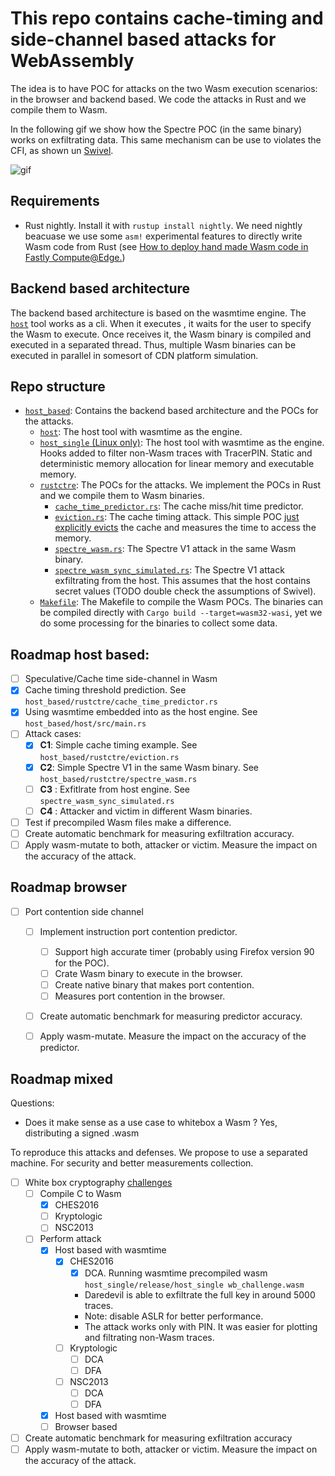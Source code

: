 # This repo contains cache-timing and side-channel based attacks for WebAssembly

The idea is to have POC for attacks on the two Wasm execution scenarios: in the browser and backend based. We code the attacks in Rust and we compile them to Wasm.

In the following gif we show how the Spectre POC (in the same binary) works on exfiltrating data. This same mechanism can be use to violates the CFI, as shown un [Swivel](https://arxiv.org/abs/2102.12730).

![gif](/docs/video.gif)


## Requirements
- Rust nightly. Install it with `rustup install nightly`. We need nightly beacuase we use some `asm!` experimental features to directly write Wasm code from Rust (see [How to deploy hand made Wasm code in Fastly Compute@Edge.](https://www.jacarte.me/blog/2021/HandMadeWasmDeploInFastly/))


## Backend based architecture

The backend based architecture is based on the wasmtime engine. The [`host`](/host_based/host) tool works as a cli. When it executes , it waits for the user to specify the Wasm to execute. Once receives it, the Wasm binary is compiled and executed in a separated thread. Thus, multiple Wasm binaries can be executed in parallel in somesort of CDN platform simulation.




## Repo structure

- [`host_based`](/host_based): Contains the backend based architecture and the POCs for the attacks.
  - [`host`](/host_based/host): The host tool with wasmtime as the engine.
  - [`host_single` (Linux only)](/host_based/host_single): The host tool with wasmtime as the engine. Hooks added to filter non-Wasm traces with TracerPIN. Static and deterministic memory allocation for linear memory and executable memory.
  - [`rustctre`](/host_based/rustctre): The POCs for the attacks. We implement the POCs in Rust and we compile them to Wasm binaries.
    - [`cache_time_predictor.rs`](/host_based/rustctre/src/cache_time_predictor.rs): The cache miss/hit time predictor.
    - [`eviction.rs`](/host_based/rustctre/src/eviction.rs): The cache timing attack. This simple POC [just explicitly evicts](https://github.com/Jacarte/TAWasm/blob/420017590f641682defbf8114ffa881d984e7709/host_based/rustctre/src/eviction.rs#L87) the cache and measures the time to access the memory.
    - [`spectre_wasm.rs`](/host_based/rustctre/src/spectre_wasm.rs): The Spectre V1 attack in the same Wasm binary.
    - [`spectre_wasm_sync_simulated.rs`](/host_based/rustctre/src/spectre_wasm_sync_simulated.rs): The Spectre V1 attack exfiltrating from the host. This assumes that the host contains secret values (TODO double check the assumptions of Swivel).
  - [`Makefile`](/host_based/Makefile): The Makefile to compile the Wasm POCs. The binaries can be compiled directly with `Cargo build --target=wasm32-wasi`, yet we do some processing for the binaries to collect some data.


## Roadmap host based:

- [ ] Speculative/Cache time side-channel in Wasm
 - [x] Cache timing threshold prediction. See `host_based/rustctre/cache_time_predictor.rs`
 - [x] Using wasmtime embedded into as the host engine. See `host_based/host/src/main.rs`
 - [ ] Attack cases:
   - [x] **C1**: Simple cache timing example. See `host_based/rustctre/eviction.rs`
   - [x] **C2**: Simple Spectre V1 in the same Wasm binary. See `host_based/rustctre/spectre_wasm.rs`
   - [ ] **C3**  : Exfitlrate from host engine. See `spectre_wasm_sync_simulated.rs`
   - [ ] **C4**  : Attacker and victim in different Wasm binaries.
- [ ] Test if precompiled Wasm files make a difference. 
- [ ] Create automatic benchmark for measuring exfiltration accuracy.
- [ ] Apply wasm-mutate to both, attacker or victim. Measure the impact on the accuracy of the attack.

## Roadmap browser

- [ ] Port contention side channel
  - [ ] Implement instruction port contention predictor.
    - [ ] Support high accurate timer (probably using Firefox version 90 for the POC).
    - [ ] Crate Wasm binary to execute in the browser.
    - [ ] Create native binary that makes port contention.
    - [ ] Measures port contention in the browser.
  - [ ] Create automatic benchmark for measuring predictor accuracy.
  - [ ] Apply wasm-mutate. Measure the impact on the accuracy of the predictor.


## Roadmap mixed

Questions:
- Does it make sense as a use case to whitebox a Wasm ? Yes, distributing a signed .wasm

To reproduce this attacks and defenses. We propose to use a separated machine. For security and better measurements collection.

- [ ] White box cryptography [challenges](https://github.com/SideChannelMarvels/Deadpool)
  - [ ] Compile C to Wasm
    - [x] CHES2016
    - [ ] Kryptologic
    - [ ] NSC2013
  - [ ] Perform attack
    - [x] Host based with wasmtime
      - [x] CHES2016
        - [x] DCA. Running wasmtime precompiled wasm `host_single/release/host_single wb_challenge.wasm`
        - Daredevil is able to exfiltrate the full key in around 5000 traces.
        - Note: disable ASLR for better performance.
        - The attack works only with PIN. It was easier for plotting and filtrating non-Wasm traces.
      - [ ] Kryptologic
        - [ ] DCA
        - [ ] DFA
      - [ ] NSC2013
        - [ ] DCA
        - [ ] DFA
    - [x] Host based with wasmtime
    - [ ] Browser based
- [ ] Create automatic benchmark for measuring exfiltration accuracy
- [ ] Apply wasm-mutate to both, attacker or victim. Measure the impact on the accuracy of the attack.
